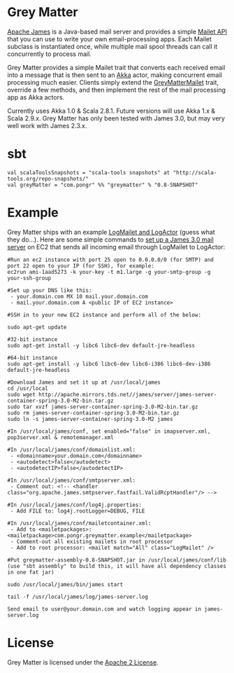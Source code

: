 # Grey Matter

[Apache James](http://james.apache.org) is a Java-based mail server and provides a simple [Mailet API](http://james.apache.org/mailet/index.html) that you can use to write your own email-processing apps. Each Mailet subclass is instantiated once, while multiple mail spool threads can call it concurrently to process mail.

Grey Matter provides a simple Mailet trait that converts each received email into a message that is then sent to an [Akka](http://akka.io) actor, making concurrent email processing much easier. Clients simply extend the [GreyMatterMailet](https://github.com/pongr/greymatter/blob/master/src/main/scala/GreyMatterMailet.scala) trait, override a few methods, and then implement the rest of the mail processing app as Akka actors.

Currently uses Akka 1.0 & Scala 2.8.1.  Future versions will use Akka 1.x & Scala 2.9.x. Grey Matter has only been tested with James 3.0, but may very well work with James 2.3.x.

# sbt

```
val scalaToolsSnapshots = "scala-tools snapshots" at "http://scala-tools.org/repo-snapshots/"
val greyMatter = "com.pongr" %% "greymatter" % "0.8-SNAPSHOT"
```

# Example

Grey Matter ships with an example [LogMailet and LogActor](https://github.com/pongr/greymatter/blob/master/src/main/scala/LogMailet.scala) (guess what they do...). Here are some simple commands to [set up a James 3.0 mail server](http://james.apache.org/server/3/quick-start.html) on EC2 that sends all incoming email through LogMailet to LogActor:

```
#Run an ec2 instance with port 25 open to 0.0.0.0/0 (for SMTP) and port 22 open to your IP (for SSH), for example:
ec2run ami-1aad5273 -k your-key -t m1.large -g your-smtp-group -g your-ssh-group

#Set up your DNS like this:
 - your.domain.com MX 10 mail.your.domain.com
 - mail.your.domain.com A <public IP of EC2 instance>

#SSH in to your new EC2 instance and perform all of the below:

sudo apt-get update

#32-bit instance
sudo apt-get install -y libc6 libc6-dev default-jre-headless

#64-bit instance
sudo apt-get install -y libc6 libc6-dev libc6-i386 libc6-dev-i386 default-jre-headless

#Download James and set it up at /usr/local/james
cd /usr/local
sudo wget http://apache.mirrors.tds.net//james/server/james-server-container-spring-3.0-M2-bin.tar.gz
sudo tar xvzf james-server-container-spring-3.0-M2-bin.tar.gz
sudo rm james-server-container-spring-3.0-M2-bin.tar.gz
sudo ln -s james-server-container-spring-3.0-M2 james

#In /usr/local/james/conf, set enabled="false" in imapserver.xml, pop3server.xml & remotemanager.xml

#In /usr/local/james/conf/domainlist.xml:
 - <domainname>your.domain.com</domainname>
 - <autodetect>false</autodetect>
 - <autodetectIP>false</autodetectIP>
 
#In /usr/local/james/conf/smtpserver.xml:
 - Comment out: <!-- <handler class="org.apache.james.smtpserver.fastfail.ValidRcptHandler"/> -->
 
#In /usr/local/james/conf/log4j.properties:
 - Add FILE to: log4j.rootLogger=DEBUG, FILE
 
#In /usr/local/james/conf/mailetcontainer.xml:
 - Add to <mailetpackages>: <mailetpackage>com.pongr.greymatter.example</mailetpackage>
 - Comment-out all existing mailets in root processor
 - Add to root processor: <mailet match="All" class="LogMailet" />
 
#Put greymatter-assembly-0.8-SNAPSHOT.jar in /usr/local/james/conf/lib (use "sbt assembly" to build this, it will have all dependency classes in one fat jar)
 
sudo /usr/local/james/bin/james start

tail -f /usr/local/james/log/james-server.log

Send email to user@your.domain.com and watch logging appear in james-server.log
```

# License

Grey Matter is licensed under the [Apache 2 License](http://www.apache.org/licenses/LICENSE-2.0.txt).

